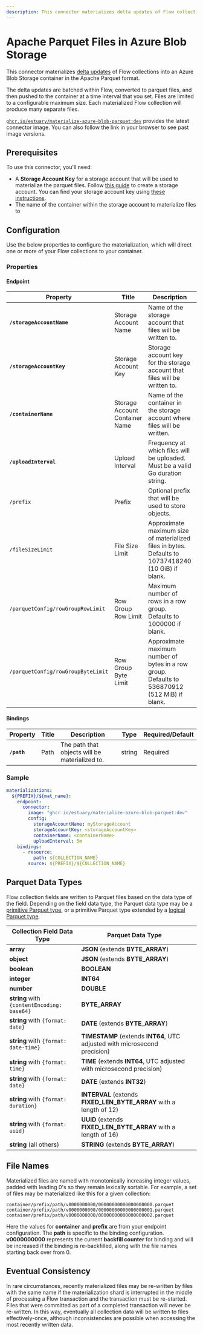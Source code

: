 ```yaml
---
description: This connector materializes delta updates of Flow collections into an Azure Blob Storage container in the Apache Parquet format.
---
```


# Apache Parquet Files in Azure Blob Storage

This connector materializes [delta updates](/concepts/materialization/#delta-updates) of
Flow collections into an Azure Blob Storage container in the Apache Parquet format.

The delta updates are batched within Flow, converted to parquet files, and then pushed to the container
at a time interval that you set. Files are limited to a configurable maximum size. Each materialized
Flow collection will produce many separate files.

[`ghcr.io/estuary/materialize-azure-blob-parquet:dev`](https://ghcr.io/estuary/materialize-azure-blob-parquet:dev)
provides the latest connector image. You can also follow the link in your browser to see past image
versions.

## Prerequisites

To use this connector, you'll need:

- A **Storage Account Key** for a storage account that will be used to materialize the
  parquet files. Follow [this
  guide](https://learn.microsoft.com/en-us/azure/storage/common/storage-account-create)
  to create a storage account. You can find your storage account key using
  [these
  instructions](https://learn.microsoft.com/en-us/azure/storage/common/storage-account-keys-manage?tabs=azure-portal#view-account-access-keys).
- The name of the container within the storage account to materialize files to

## Configuration

Use the below properties to configure the materialization, which will direct one or more of your
Flow collections to your container.

### Properties

#### Endpoint

| Property                           | Title                          | Description                                                                                                                                   | Type    | Required/Default |
|------------------------------------|--------------------------------|-----------------------------------------------------------------------------------------------------------------------------------------------|---------|------------------|
| **`/storageAccountName`**          | Storage Account Name           | Name of the storage account that files will be written to.                                                                                    | string  | Required         |
| **`/storageAccountKey`**           | Storage Account Key            | Storage account key for the storage account that files will be written to.                                                                    | string  | Required         |
| **`/containerName`**               | Storage Account Container Name | Name of the container in the storage account where files will be written.                                                                     | string  | Required         |
| **`/uploadInterval`**              | Upload Interval                | Frequency at which files will be uploaded. Must be a valid Go duration string.                                                                | string  | 5m               |
| `/prefix`                          | Prefix                         | Optional prefix that will be used to store objects.                                                                                           | string  |                  |
| `/fileSizeLimit`                   | File Size Limit                | Approximate maximum size of materialized files in bytes. Defaults to 10737418240 (10 GiB) if blank.                                           | integer |                  |
| `/parquetConfig/rowGroupRowLimit`  | Row Group Row Limit            | Maximum number of rows in a row group. Defaults to 1000000 if blank.                                                                          | integer |                  |
| `/parquetConfig/rowGroupByteLimit` | Row Group Byte Limit           | Approximate maximum number of bytes in a row group. Defaults to 536870912 (512 MiB) if blank.                                                 | integer |                  |

#### Bindings

| Property    | Title | Description                                    | Type   | Required/Default |
|-------------|-------|------------------------------------------------|--------|------------------|
| **`/path`** | Path  | The path that objects will be materialized to. | string | Required         |

### Sample

```yaml
materializations:
  ${PREFIX}/${mat_name}:
    endpoint:
      connector:
        image: "ghcr.io/estuary/materialize-azure-blob-parquet:dev"
        config:
          storageAccountName: myStorageAccount
          storageAccountKey: <storageAccountKey>
          containerName: <containerName>
          uploadInterval: 5m
    bindings:
      - resource:
          path: ${COLLECTION_NAME}
        source: ${PREFIX}/${COLLECTION_NAME}
```

## Parquet Data Types

Flow collection fields are written to Parquet files based on the data type of the field. Depending
on the field data type, the Parquet data type may be a [primitive Parquet
type](https://parquet.apache.org/docs/file-format/types/), or a primitive Parquet type extended by a
[logical Parquet type](https://github.com/apache/parquet-format/blob/master/LogicalTypes.md).

| Collection Field Data Type                  | Parquet Data Type                                                          |   |
|---------------------------------------------|----------------------------------------------------------------------------|---|
| **array**                                   | **JSON** (extends **BYTE_ARRAY**)                                          |   |
| **object**                                  | **JSON** (extends **BYTE_ARRAY**)                                          |   |
| **boolean**                                 | **BOOLEAN**                                                                |   |
| **integer**                                 | **INT64**                                                                  |   |
| **number**                                  | **DOUBLE**                                                                 |   |
| **string** with `{contentEncoding: base64}` | **BYTE_ARRAY**                                                             |   |
| **string** with `{format: date}`            | **DATE** (extends **BYTE_ARRAY**)                                          |   |
| **string** with `{format: date-time}`       | **TIMESTAMP** (extends **INT64**, UTC adjusted with microsecond precision) |   |
| **string** with `{format: time}`            | **TIME** (extends **INT64**, UTC adjusted with microsecond precision)      |   |
| **string** with `{format: date}`            | **DATE** (extends **INT32**)                                               |   |
| **string** with `{format: duration}`        | **INTERVAL** (extends **FIXED_LEN_BYTE_ARRAY** with a length of 12)        |   |
| **string** with `{format: uuid}`            | **UUID** (extends **FIXED_LEN_BYTE_ARRAY** with a length of 16)            |   |
| **string** (all others)                     | **STRING** (extends **BYTE_ARRAY**)                                        |   |


## File Names

Materialized files are named with monotonically increasing integer values, padded with leading 0's
so they remain lexically sortable. For example, a set of files may be materialized like this for a
given collection:

```
container/prefix/path/v0000000000/00000000000000000000.parquet
container/prefix/path/v0000000000/00000000000000000001.parquet
container/prefix/path/v0000000000/00000000000000000002.parquet
```

Here the values for **container** and **prefix** are from your endpoint configuration. The **path** is
specific to the binding configuration. **v0000000000** represents the current **backfill counter**
for binding and will be increased if the binding is re-backfilled, along with the file names
starting back over from 0.

## Eventual Consistency

In rare circumstances, recently materialized files may be re-written by files with the same name if
the materialization shard is interrupted in the middle of processing a Flow transaction and the
transaction must be re-started. Files that were committed as part of a completed transaction will
never be re-written. In this way, eventually all collection data will be written to files
effectively-once, although inconsistencies are possible when accessing the most recently written
data.